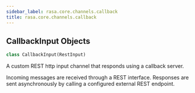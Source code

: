 ```yaml
---
sidebar_label: rasa.core.channels.callback
title: rasa.core.channels.callback
---
```


## CallbackInput Objects

```python
class CallbackInput(RestInput)
```

A custom REST http input channel that responds using a callback server.

Incoming messages are received through a REST interface. Responses
are sent asynchronously by calling a configured external REST endpoint.

